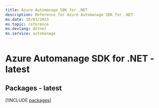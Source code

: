 ```yaml
---
title: Azure Automanage SDK for .NET
description: Reference for Azure Automanage SDK for .NET
ms.date: 10/03/2023
ms.topic: reference
ms.devlang: dotnet
ms.service: automanage
---
```

# Azure Automanage SDK for .NET - latest
## Packages - latest
[!INCLUDE [packages](automanage-index.md)]